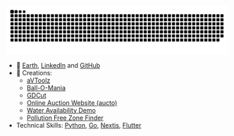 <p align="center">
  <img src="https://raw.githubusercontent.com/a0v0/a0v0/output/github-contribution-grid-snake-dark.svg" alt="Snake animation" />
</p>

- 🏡 [Earth](https://en.wikipedia.org/wiki/Earth), [LinkedIn](https://www.linkedin.com/in/anubhav-mahur/) and [GitHub](https://github.com/a0v0/a0v0)
- 🌱 Creations:
  - [aVToolz](https://github.com/avtoolz/avtoolz)
  - [Ball-O-Mania](https://github.com/a0v0/Ball-O-Mania)
  - [GDCut](https://github.com/a0v0/gdCut)
  - [Online Auction Website (aucto)](https://github.com/a0v0/aucto)
  - [Water Availability Demo](https://github.com/a0v0/water-availability)
  - [Pollution Free Zone Finder](https://github.com/a0v0/pollution-free-zone-finder)
- Technical Skills: [Python](https://www.python.org/), [Go](https://golang.org/), [Nextjs](https://nextjs.org/), [Flutter](https://flutter.dev/)
